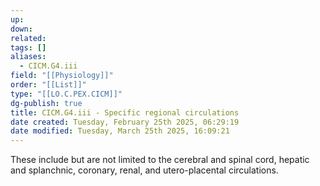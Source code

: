 ```yaml
---
up: 
down: 
related: 
tags: []
aliases:
  - CICM.G4.iii
field: "[[Physiology]]"
order: "[[List]]"
type: "[[LO.C.PEX.CICM]]"
dg-publish: true
title: CICM.G4.iii - Specific regional circulations
date created: Tuesday, February 25th 2025, 06:29:19
date modified: Tuesday, March 25th 2025, 16:09:21
---
```


These include but are not limited to the cerebral and spinal cord, hepatic and splanchnic, coronary, renal, and utero-placental circulations.
